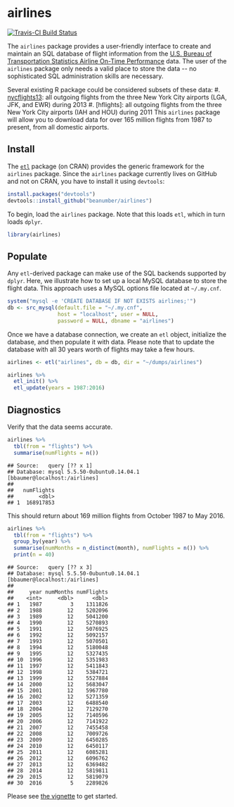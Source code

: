 airlines
================

[![Travis-CI Build Status](https://travis-ci.org/beanumber/airlines.svg?branch=master)](https://travis-ci.org/beanumber/airlines)

The `airlines` package provides a user-friendly interface to create and maintain an SQL database of flight information from the [U.S. Bureau of Transportation Statistics Airline On-Time Performance](http://www.transtats.bts.gov/DatabaseInfo.asp?DB_ID=120&Link=0) data. The user of the `airlines` package only needs a valid place to store the data -- no sophisticated SQL administration skills are necessary.

Several existing R package could be considered subsets of these data: \#. [nycflights13](http://github.com/hadley/nycflights13): all outgoing flights from the three New York City airports (LGA, JFK, and EWR) during 2013 \#. \[hflights\]: all outgoing flights from the three New York City airports (IAH and HOU) during 2011 This `airlines` package will allow you to download data for over 165 million flights from 1987 to present, from all domestic airports.

Install
-------

The [`etl`](http://github.com/beanumber/etl) package (on CRAN) provides the generic framework for the `airlines` package. Since the `airlines` package currently lives on GitHub and not on CRAN, you have to install it using `devtools`:

``` r
install.packages("devtools")
devtools::install_github("beanumber/airlines")
```

To begin, load the `airlines` package. Note that this loads `etl`, which in turn loads `dplyr`.

``` r
library(airlines)
```

Populate
--------

Any `etl`-derived package can make use of the SQL backends supported by `dplyr`. Here, we illustrate how to set up a local MySQL database to store the flight data. This approach uses a MySQL options file located at `~/.my.cnf`.

``` r
system("mysql -e 'CREATE DATABASE IF NOT EXISTS airlines;'")
db <- src_mysql(default.file = "~/.my.cnf", 
                host = "localhost", user = NULL, 
                password = NULL, dbname = "airlines")
```

Once we have a database connection, we create an `etl` object, initialize the database, and then populate it with data. Please note that to update the database with all 30 years worth of flights may take a few hours.

``` r
airlines <- etl("airlines", db = db, dir = "~/dumps/airlines")
```

``` r
airlines %>%
  etl_init() %>%
  etl_update(years = 1987:2016)
```

Diagnostics
-----------

Verify that the data seems accurate.

``` r
airlines %>%
  tbl(from = "flights") %>%
  summarise(numFlights = n())
```

    ## Source:   query [?? x 1]
    ## Database: mysql 5.5.50-0ubuntu0.14.04.1 [bbaumer@localhost:/airlines]
    ## 
    ##   numFlights
    ##        <dbl>
    ## 1  168917853

This should return about 169 million flights from October 1987 to May 2016.

``` r
airlines %>%
  tbl(from = "flights") %>%
  group_by(year) %>%
  summarise(numMonths = n_distinct(month), numFlights = n()) %>%
  print(n = 40)
```

    ## Source:   query [?? x 3]
    ## Database: mysql 5.5.50-0ubuntu0.14.04.1 [bbaumer@localhost:/airlines]
    ## 
    ##     year numMonths numFlights
    ##    <int>     <dbl>      <dbl>
    ## 1   1987         3    1311826
    ## 2   1988        12    5202096
    ## 3   1989        12    5041200
    ## 4   1990        12    5270893
    ## 5   1991        12    5076925
    ## 6   1992        12    5092157
    ## 7   1993        12    5070501
    ## 8   1994        12    5180048
    ## 9   1995        12    5327435
    ## 10  1996        12    5351983
    ## 11  1997        12    5411843
    ## 12  1998        12    5384721
    ## 13  1999        12    5527884
    ## 14  2000        12    5683047
    ## 15  2001        12    5967780
    ## 16  2002        12    5271359
    ## 17  2003        12    6488540
    ## 18  2004        12    7129270
    ## 19  2005        12    7140596
    ## 20  2006        12    7141922
    ## 21  2007        12    7455458
    ## 22  2008        12    7009726
    ## 23  2009        12    6450285
    ## 24  2010        12    6450117
    ## 25  2011        12    6085281
    ## 26  2012        12    6096762
    ## 27  2013        12    6369482
    ## 28  2014        12    5819811
    ## 29  2015        12    5819079
    ## 30  2016         5    2289826

Please see [the vignette](https://github.com/beanumber/airlines/blob/master/vignettes/intro.Rmd) to get started.

